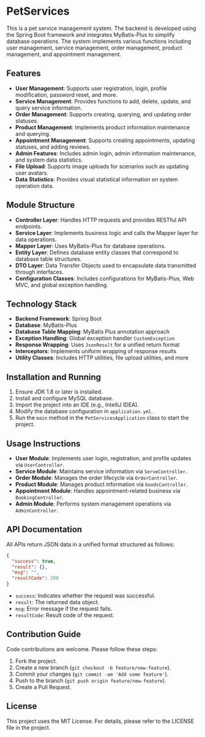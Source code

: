 # PetServices

This is a pet service management system. The backend is developed using the Spring Boot framework and integrates MyBatis-Plus to simplify database operations. The system implements various functions including user management, service management, order management, product management, and appointment management.

## Features

- **User Management**: Supports user registration, login, profile modification, password reset, and more.
- **Service Management**: Provides functions to add, delete, update, and query service information.
- **Order Management**: Supports creating, querying, and updating order statuses.
- **Product Management**: Implements product information maintenance and querying.
- **Appointment Management**: Supports creating appointments, updating statuses, and adding reviews.
- **Admin Features**: Includes admin login, admin information maintenance, and system data statistics.
- **File Upload**: Supports image uploads for scenarios such as updating user avatars.
- **Data Statistics**: Provides visual statistical information on system operation data.

## Module Structure

- **Controller Layer**: Handles HTTP requests and provides RESTful API endpoints.
- **Service Layer**: Implements business logic and calls the Mapper layer for data operations.
- **Mapper Layer**: Uses MyBatis-Plus for database operations.
- **Entity Layer**: Defines database entity classes that correspond to database table structures.
- **DTO Layer**: Data Transfer Objects used to encapsulate data transmitted through interfaces.
- **Configuration Classes**: Includes configurations for MyBatis-Plus, Web MVC, and global exception handling.

## Technology Stack

- **Backend Framework**: Spring Boot
- **Database**: MyBatis-Plus
- **Database Table Mapping**: MyBatis Plus annotation approach
- **Exception Handling**: Global exception handler `CustomException`
- **Response Wrapping**: Uses `JsonResult` for a unified return format
- **Interceptors**: Implements uniform wrapping of response results
- **Utility Classes**: Includes HTTP utilities, file upload utilities, and more

## Installation and Running

1. Ensure JDK 1.8 or later is installed.
2. Install and configure MySQL database.
3. Import the project into an IDE (e.g., IntelliJ IDEA).
4. Modify the database configuration in `application.yml`.
5. Run the `main` method in the `PetServicesApplication` class to start the project.

## Usage Instructions

- **User Module**: Implements user login, registration, and profile updates via `UserController`.
- **Service Module**: Maintains service information via `ServeController`.
- **Order Module**: Manages the order lifecycle via `OrderController`.
- **Product Module**: Manages product information via `GoodsController`.
- **Appointment Module**: Handles appointment-related business via `BookingController`.
- **Admin Module**: Performs system management operations via `AdminController`.

## API Documentation

All APIs return JSON data in a unified format structured as follows:

```json
{
  "success": true,
  "result": {},
  "msg": "",
  "resultCode": 200
}
```

- `success`: Indicates whether the request was successful.
- `result`: The returned data object.
- `msg`: Error message if the request fails.
- `resultCode`: Result code of the request.

## Contribution Guide

Code contributions are welcome. Please follow these steps:

1. Fork the project.
2. Create a new branch (`git checkout -b feature/new-feature`).
3. Commit your changes (`git commit -am 'Add some feature'`).
4. Push to the branch (`git push origin feature/new-feature`).
5. Create a Pull Request.

## License

This project uses the MIT License. For details, please refer to the LICENSE file in the project.